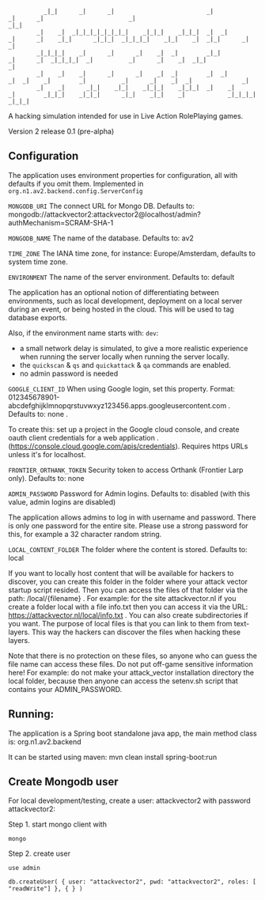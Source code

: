 
              _|_|      _|      _|                          _|            _|      _|                        _|                                _|_|
            _|    _|  _|_|_|_|_|_|_|_|    _|_|_|    _|_|_|  _|  _|        _|      _|    _|_|      _|_|_|  _|_|_|_|    _|_|    _|  _|_|      _|    _|
            _|_|_|_|    _|      _|      _|    _|  _|        _|_|          _|      _|  _|_|_|_|  _|          _|      _|    _|  _|_|              _|
            _|    _|    _|      _|      _|    _|  _|        _|  _|          _|  _|    _|        _|          _|      _|    _|  _|              _|
            _|    _|      _|_|    _|_|    _|_|_|    _|_|_|  _|    _|          _|        _|_|_|    _|_|_|      _|_|    _|_|    _|            _|_|_|_|
    _|_|_|

A hacking simulation intended for use in Live Action RolePlaying games.

Version 2 release 0.1 (pre-alpha)

## Configuration

The application uses environment properties for configuration, all with defaults if you omit them. Implemented in `org.n1.av2.backend.config.ServerConfig`


`MONGODB_URI`     The connect URL for Mongo DB. Defaults to: mongodb://attackvector2:attackvector2@localhost/admin?authMechanism=SCRAM-SHA-1

`MONGODB_NAME`    The name of the database. Defaults to: av2

`TIME_ZONE`     The IANA time zone, for instance: Europe/Amsterdam, defaults to system time zone.

`ENVIRONMENT`     The name of the server environment. Defaults to: default

The application has an optional notion of differentiating between environments, such as local development,
deployment on a local server during an event, or being hosted in the cloud. This will be used to tag database exports.

Also, if the environment name starts with: `dev`:
- a small network delay is simulated, to give a more realistic experience when running the server locally when running the server locally.
- the `quickscan` & `qs` and `quickattack` & `qa` commands are enabled.
- no admin password is needed


`GOOGLE_CLIENT_ID`   When using Google login, set this property. Format: 012345678901-abcdefghijklmnopqrstuvwxyz123456.apps.googleusercontent.com  .
Defaults to: none  .

To create this: set up a project in the Google cloud console, and create oauth client credentials for a web application .
(https://console.cloud.google.com/apis/credentials). Requires https URLs unless it's for localhost.

`FRONTIER_ORTHANK_TOKEN`   Security token to access Orthank (Frontier Larp only). Defaults to: none

`ADMIN_PASSWORD`   Password for Admin logins. Defaults to: disabled (with this value, admin logins are disabled)

The application allows admins to log in with username and password. There is only one password for the entire site. Please use a strong password for this,
for example a 32 character random string.

`LOCAL_CONTENT_FOLDER`  The folder where the content is stored. Defaults to: local

If you want to locally host content that will be available for hackers to discover, you can create this folder in the folder where your attack vector
startup script resided. Then you can access the files of that folder via the path: /local/{filename} . For example: for the site attackvector.nl if
you create a folder local with a file info.txt then you can access it via the URL: https://attackvector.nl/local/info.txt . You can also create subdirectories if you want.
The purpose of local files is that you can link to them from text-layers. This way the hackers can discover the files when hacking these layers.

Note that there is no protection on these files, so anyone who can guess the file name can access these files. Do not put off-game sensitive information here!
For example: do not make your attack_vector installation directory the local folder, because then anyone can access the setenv.sh script that contains your ADMIN_PASSWORD.


## Running:

The application is a Spring boot standalone java app, the main method class is: org.n1.av2.backend

It can be started using maven: mvn clean install spring-boot:run


## Create Mongodb user
For local development/testing, create a user: attackvector2 with password attackvector2:

Step 1. start mongo client with

  `mongo`

Step 2. create user

  `use admin`

  `db.createUser( { user: "attackvector2",
                   pwd: "attackvector2",
                   roles: [ "readWrite"] },
                 { } )`
